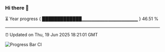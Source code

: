 ### Hi there 👋

⏳ Year progress { █████████████▁▁▁▁▁▁▁▁▁▁▁▁▁▁▁▁▁ } 46.51 %

---

⏰ Updated on Thu, 19 Jun 2025 18:21:01 GMT

![Progress Bar CI](https://github.com/liununu/liununu/workflows/Progress%20Bar%20CI/badge.svg)

